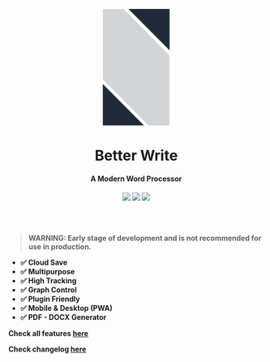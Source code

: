 <p align="center">
  <img src="./.github/logo.png" height="230">
</p>

<h1 align="center">
Better Write
</h1>
<h4 align="center">
A Modern Word Processor
<h4>
<p align="center">
  <a><img src="https://img.shields.io/github/workflow/status/Novout/generi/Tests?style=for-the-badge&color=cbd5e1&"></a>
  <a><img src="https://img.shields.io/github/license/Novout/better-write?style=for-the-badge&color=0f172a&label="></a>
  <ap><img src="https://img.shields.io/github/lerna-json/v/Novout/better-write?style=for-the-badge&color=0f172a&label="></a>
<p>

<br>
<br>

> WARNING: Early stage of development and is not recommended for use in production.

- ✅ Cloud Save
- ✅ Multipurpose
- ✅ High Tracking
- ✅ Graph Control
- ✅ Plugin Friendly
- ✅ Mobile & Desktop (PWA)
- ✅ PDF - DOCX Generator

Check all features [here](./FEATURES.md)

Check changelog [here](./CHANGELOG.md)
